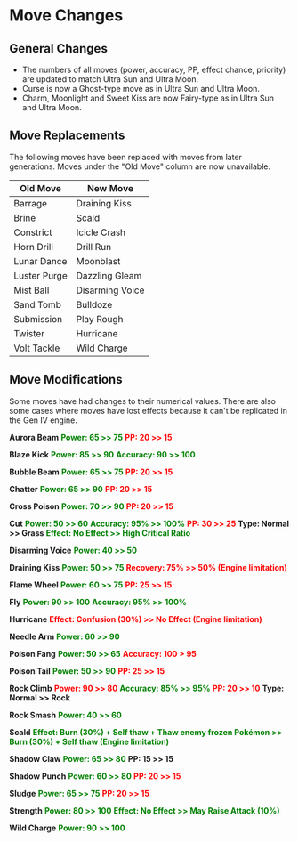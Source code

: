 # Move Changes

## General Changes

- The numbers of all moves (power, accuracy, PP, effect chance, priority) are updated to match Ultra Sun and Ultra Moon.
- Curse is now a Ghost-type move as in Ultra Sun and Ultra Moon.
- Charm, Moonlight and Sweet Kiss are now Fairy-type as in Ultra Sun and Ultra Moon.

## Move Replacements

The following moves have been replaced with moves from later generations.
Moves under the "Old Move" column are now unavailable.

Old Move     | New Move
---------    | ---------
Barrage      | Draining Kiss
Brine        | Scald
Constrict    | Icicle Crash
Horn Drill   | Drill Run
Lunar Dance  | Moonblast
Luster Purge | Dazzling Gleam
Mist Ball    | Disarming Voice
Sand Tomb    | Bulldoze
Submission   | Play Rough
Twister      | Hurricane
Volt Tackle  | Wild Charge

## Move Modifications

Some moves have had changes to their numerical values.
There are also some cases where moves have lost effects because it can't be replicated in the Gen IV engine.

**Aurora Beam**
<span style="color:green">**Power: 65 >> 75**</span>
<span style="color:red">**PP: 20 >> 15**</span>

**Blaze Kick**
<span style="color:green">**Power: 85 >> 90**</span>
<span style="color:green">**Accuracy: 90 >> 100**</span>

**Bubble Beam**
<span style="color:green">**Power: 65 >> 75**</span>
<span style="color:red">**PP: 20 >> 15**</span>

**Chatter**
<span style="color:green">**Power: 65 >> 90**</span>
<span style="color:red">**PP: 20 >> 15**</span>

**Cross Poison**
<span style="color:green">**Power: 70 >> 90**</span>
<span style="color:red">**PP: 20 >> 15**</span>

**Cut**
<span style="color:green">**Power: 50 >> 60**</span>
<span style="color:green">**Accuracy: 95% >> 100%**</span>
<span style="color:red">**PP: 30 >> 25**</span>
**Type: Normal >> Grass**
<span style="color:green">**Effect: No Effect >> High Critical Ratio**</span>

**Disarming Voice**
<span style="color:green">**Power: 40 >> 50**</span>

**Draining Kiss**
<span style="color:green">**Power: 50 >> 75**</span>
<span style="color:red">**Recovery: 75% >> 50% (Engine limitation)**</span>

**Flame Wheel**
<span style="color:green">**Power: 60 >> 75**</span>
<span style="color:red">**PP: 25 >> 15**</span>

**Fly**
<span style="color:green">**Power: 90 >> 100**</span>
<span style="color:green">**Accuracy: 95% >> 100%**</span>

**Hurricane**
<span style="color:red">**Effect: Confusion (30%) >> No Effect (Engine limitation)**</span>

**Needle Arm**
<span style="color:green">**Power: 60 >> 90**</span>

**Poison Fang**
<span style="color:green">**Power: 50 >> 65**</span>
<span style="color:red">**Accuracy: 100 > 95**</span>

**Poison Tail**
<span style="color:green">**Power: 50 >> 90**</span>
<span style="color:red">**PP: 25 >> 15**</span>

**Rock Climb**
<span style="color:red">**Power: 90 >> 80**</span>
<span style="color:green">**Accuracy: 85% >> 95%**</span>
<span style="color:red">**PP: 20 >> 10**</span>
**Type: Normal >> Rock**

**Rock Smash**
<span style="color:green">**Power: 40 >> 60**</span>

**Scald**
<span style="color:green">**Effect: Burn (30%) + Self thaw + Thaw enemy frozen Pokémon >> Burn (30%) + Self thaw (Engine limitation)**</span>

**Shadow Claw**
<span style="color:green">**Power: 65 >> 80**</span>
**PP: 15 >> 15**

**Shadow Punch**
<span style="color:green">**Power: 60 >> 80**</span>
<span style="color:red">**PP: 20 >> 15**</span>

**Sludge**
<span style="color:green">**Power: 65 >> 75**</span>
<span style="color:red">**PP: 20 >> 15**</span>

**Strength**
<span style="color:green">**Power: 80 >> 100**</span>
<span style="color:green">**Effect: No Effect >> May Raise Attack (10%)**</span>

**Wild Charge**
<span style="color:green">**Power: 90 >> 100**</span>